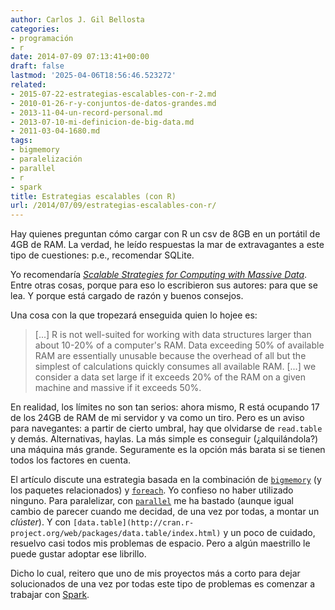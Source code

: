 ```yaml
---
author: Carlos J. Gil Bellosta
categories:
- programación
- r
date: 2014-07-09 07:13:41+00:00
draft: false
lastmod: '2025-04-06T18:56:46.523272'
related:
- 2015-07-22-estrategias-escalables-con-r-2.md
- 2010-01-26-r-y-conjuntos-de-datos-grandes.md
- 2013-11-04-un-record-personal.md
- 2013-07-10-mi-definicion-de-big-data.md
- 2011-03-04-1680.md
tags:
- bigmemory
- paralelización
- parallel
- r
- spark
title: Estrategias escalables (con R)
url: /2014/07/09/estrategias-escalables-con-r/
---
```


Hay quienes preguntan cómo cargar con R un csv de 8GB en un portátil de 4GB de RAM. La verdad, he leído respuestas la mar de extravagantes a este tipo de cuestiones: p.e., recomendar SQLite.

Yo recomendaría [_Scalable Strategies for Computing with Massive Data_](http://www.jstatsoft.org/v55/i14). Entre otras cosas, porque para eso lo escribieron sus autores: para que se lea. Y porque está cargado de razón y buenos consejos.

Una cosa con la que tropezará enseguida quien lo hojee es:

>[...] R is not well-suited for working with data structures larger than about 10-20% of a computer's RAM. Data exceeding 50% of available RAM are essentially unusable because the overhead of all but the simplest of calculations quickly consumes all available RAM. [...] we consider a data set large if it exceeds 20% of the RAM on a given machine and massive if it exceeds 50%.

En realidad, los límites no son tan serios: ahora mismo, R está ocupando 17 de los 24GB de RAM de mi servidor y va como un tiro. Pero es un aviso para navegantes: a partir de cierto umbral, hay que olvidarse de `read.table` y demás. Alternativas, haylas. La más simple es conseguir (¿alquilándola?) una máquina más grande. Seguramente es la opción más barata si se tienen todos los factores en cuenta.

El artículo discute una estrategia basada en la combinación de [`bigmemory`](http://cran.r-project.org/web/packages/bigmemory/index.html) (y los paquetes relacionados) y [`foreach`](http://cran.r-project.org/web/packages/foreach/index.html). Yo confieso no haber utilizado ninguno. Para paralelizar, con [`parallel`](https://stat.ethz.ch/R-manual/R-devel/library/parallel/doc/parallel.pdf) me ha bastado (aunque igual cambio de parecer cuando me decidad, de una vez por todas, a montar un _clúster_). Y con `[data.table](http://cran.r-project.org/web/packages/data.table/index.html)` y un poco de cuidado, resuelvo casi todos mis problemas de espacio. Pero a algún maestrillo le puede gustar adoptar ese librillo.

Dicho lo cual, reitero que uno de mis proyectos más a corto para dejar solucionados de una vez por todas este tipo de problemas es comenzar a trabajar con [Spark](http://spark.apache.org/).